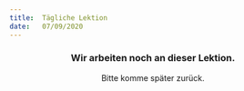 ```yaml
---
title:  Tägliche Lektion
date:   07/09/2020
---
```


### <center>Wir arbeiten noch an dieser Lektion.</center>
<center>Bitte komme später zurück.</center>